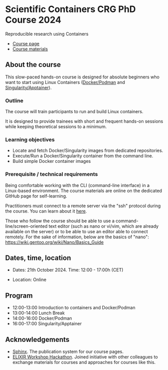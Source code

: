 # Scientific Containers CRG PhD Course 2024

Reproducible research using Containers

* [Course page](https://github.com/biocorecrg/PhD_course_containers_2024)
* [Course materials](https://biocorecrg.github.io/PhD_course_containers_2024)


## About the course

This slow-paced hands-on course is designed for absolute beginners who want to start using Linux Containers ([Docker/Podman](https://podman.io/) and [Singularity/Apptainer](https://www.apptainer.org/)).

### Outline

The course will train participants to run and build Linux containers.

It is designed to provide trainees with short and frequent hands-on sessions while keeping theoretical sessions to a minimum.


### Learning objectives

* Locate and fetch Docker/Singularity images from dedicated repositories.
* Execute/Run a Docker/Singularity container from the command line.
* Build simple Docker container images

### Prerequisite / technical requirements

Being comfortable working with the CLI (command-line interface) in a Linux-based environment.
The course materials are online on the dedicated GitHub page for self-learning.

Practitioners must connect to a remote server via the "ssh" protocol during the course. You can learn about it [here](https://www.hostinger.com/tutorials/ssh-tutorial-how-does-ssh-work).

Those who follow the course should be able to use a command-line/screen-oriented text editor (such as nano or vi/vim, which are already available on the server) or to be able to use an editor able to connect remotely. For the sake of information, below are the basics of "nano":
https://wiki.gentoo.org/wiki/Nano/Basics_Guide

## Dates, time, location

* Dates: 21th October 2024. Time: 12:00 - 17:00h (CET)

* Location: Online
## Program

* 12:00-13:00 Introduction to containers and Docker/Podman
* 13:00-14:00 Lunch Break
* 14:00-16:00 Docker/Podman
* 16:00-17:00 Singularity/Apptainer

## Acknowledgements

* [Sphinx](https://www.sphinx-doc.org/). The publication system for our course pages.
* [ELIXIR Workshop Hackathon](https://github.com/vibbits/containers-workflow-hackathon). Joined initiative with other colleagues to exchange materials for courses and approaches for courses like this.
